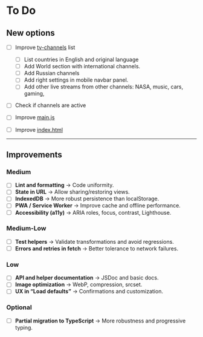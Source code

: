 # To Do

## New options

- [ ] Improve [tv-channels](./json-tv/tv-channels.json) list
    - [ ] List countries in English and original language
    - [ ] Add World section with international channels.
    - [ ] Add Russian channels
    - [ ] Add right settings in mobile navbar panel.
    - [ ] Add other live streams from other channels: NASA, music, cars, gaming,
- [ ] Check if channels are active

- [ ] Improve [main.js](./assets/js/main.js)
- [ ] Improve [index.html](./index.html)

----

## Improvements

### Medium

- [ ] **Lint and formatting** → Code uniformity.
- [ ] **State in URL** → Allow sharing/restoring views.
- [ ] **IndexedDB** → More robust persistence than localStorage.
- [ ] **PWA / Service Worker** → Improve cache and offline performance.
- [ ] **Accessibility (a11y)** → ARIA roles, focus, contrast, Lighthouse.

### Medium-Low

- [ ] **Test helpers** → Validate transformations and avoid regressions.
- [ ] **Errors and retries in fetch** → Better tolerance to network failures.

### Low

- [ ] **API and helper documentation** → JSDoc and basic docs.
- [ ] **Image optimization** → WebP, compression, srcset.
- [ ] **UX in “Load defaults”** → Confirmations and customization.

### Optional

- [ ] **Partial migration to TypeScript** → More robustness and progressive typing.
